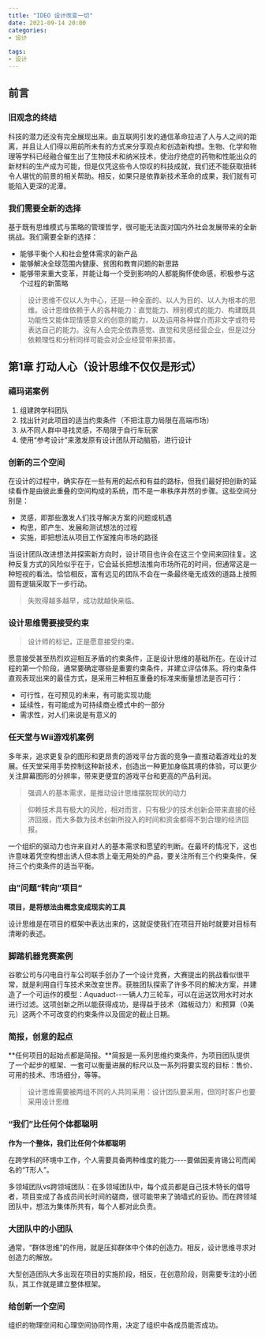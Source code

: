 ```yaml
---
title: "IDEO 设计改变一切"
date: 2021-09-14 20:00
categories:
- 设计

tags:
- 设计
---
```


## 前言

### 旧观念的终结

科技的潜力还没有完全展现出来。由互联网引发的通信革命拉进了人与人之间的距离，并且让人们得以用前所未有的方式来分享观点和创造新构想。生物、化学和物理等学科已经融合催生出了生物技术和纳米技术，使治疗绝症的药物和性能出众的新材料的生产成为可能，但是仅凭这些令人惊叹的科技成就，我们还不能获取扭转令人堪忧的前景的相关帮助。相反，如果只是依靠新技术革命的成果，我们就有可能陷入更深的泥潭。

### 我们需要全新的选择

基于既有思维模式与策略的管理哲学，很可能无法面对国内外社会发展带来的全新挑战。我们需要全新的选择：

- 能够平衡个人和社会整体需求的新产品
- 能够解决全球范围内健康、贫困和教育问题的新思路
- 能够带来重大变革，并能让每一个受到影响的人都能胸怀使命感，积极参与这个过程的新策略

> 设计思维不仅以人为中心，还是一种全面的、以人为目的、以人为根本的思维。设计思维依赖于人的各种能力：直觉能力、辨别模式的能力、构建既具功能性又能体现情感意义的创意的能力，以及运用各种媒介而非文字或符号表达自己的能力。没有人会完全依靠感觉、直觉和灵感经营企业，但是过分依赖理性和分析同样可能会对企业经营带来损害。

## 第1章	打动人心（设计思维不仅仅是形式）

### 禧玛诺案例

1. 组建跨学科团队
2. 找出针对此项目的适当约束条件（不把注意力局限在高端市场）
3. 从不同人群中寻找灵感，不局限于自行车玩家
4. 使用“参考设计”来激发原有设计团队开动脑筋，进行设计

### 创新的三个空间

在设计的过程中，确实存在一些有用的起点和有益的路标，但我们最好把创新的延续看作是由彼此重叠的空间构成的系统，而不是一串秩序井然的步骤。这些空间分别是：

- 灵感，即那些激发人们找寻解决方案的问题或机遇
- 构思，即产生、发展和测试想法的过程
- 实施，即把想法从项目工作室推向市场的路径

当设计团队改进想法并探索新方向时，设计项目也许会在这三个空间来回往复。这种反复方式的风险似乎在于，它会延长把想法推向市场所花的时间，但通常这是一种短视的看法。恰恰相反，富有远见的团队不会在一条最终毫无成效的道路上按照固有逻辑采取下一步行动。

> 失败得越多越早，成功就越快来临。

### 设计思维需要接受约束

> 设计师的标记，正是愿意接受约束。

愿意接受甚至热烈欢迎相互矛盾的约束条件，正是设计思维的基础所在。在设计过程的第一个阶段，通常要确定哪些是重要约束条件，并建立评估体系。将约束条件直观表现出来的最佳方式，是采用三种相互重叠的标准来衡量想法是否可行：

- 可行性，在可预见的未来，有可能实现功能
- 延续性，有可能成为可持续商业模式中的一部分
- 需求性，对人们来说是有意义的

### 任天堂与Wii游戏机案例

多年来，追求更复杂的图形和更昂贵的游戏平台方面的竞争一直推动着游戏业的发展。任天堂采用手势控制这种新技术，创造出一种更加身临其境的体验，可以更少关注屏幕图形的分辨率，带来更便宜的游戏平台和更高的产品利润。

> 强调人的基本需求，是推动设计思维摆脱现状的动力

> 仰赖技术具有极大的风险，相对而言，只有极少的技术创新会带来直接的经济回报，而大多数为技术创新所投入的时间和资金都得不到合理的经济回报。

一个组织的驱动力也许来自对人的基本需求和愿望的判断。在最坏的情况下，这也许意味着凭空构想出诱人但本质上毫无用处的产品，要关注所有三个约束条件，保持三个约束条件的适当平衡。

### 由”问题“转向”项目“

**项目，是将想法由概念变成现实的工具**

设计思维是在项目的框架中表达出来的，这就促使我们在项目开始时就要对目标有清晰的表述。

### 脚踏机器竞赛案例

谷歌公司与闪电自行车公司联手创办了一个设计竞赛，大赛提出的挑战看似很平常，就是利用自行车技术来改变世界。获胜团队探索了许多不同的解决方案，并建造了一个可运作的模型：Aquaduct--一辆人力三轮车，可以在运送饮用水时对水进行过滤。这项创新之所以能获得成功，是得益于技术（踏板动力）和预算（0美元）这两个不可改变的约束条件以及固定的截止日期。

### 简报，创意的起点

**任何项目的起始点都是简报。**简报是一系列思维约束条件，为项目团队提供了一个起步的框架、一套可以衡量进展的标尺以及一系列将要实现的目标：售价、可用的技术、市场细分，等等。

> 设计思维需要被两组不同的人共同采用：设计团队要采用，但同时客户也要采用设计思维

### “我们”比任何个体都聪明

**作为一个整体，我们比任何个体都聪明**

在跨学科的环境中工作，个人需要具备两种维度的能力----要做因麦肯锡公司而闻名的“T形人”。

多领域团队vs跨领域团队：在多领域团队中，每个成员都是自己技术特长的倡导者，项目变成了各成员间长时间的磋商，很可能带来了骑墙式的妥协。而在跨领域团队中，想法为集体所共有，每个人都对此负责。

### 大团队中的小团队

通常，“群体思维”的作用，就是压抑群体中个体的创造力。相反，设计思维寻求对创造力的解放。

大型创造团队大多出现在项目的实施阶段，相反，在创意阶段，则需要专注的小团队，其工作就是建立整体框架。

### 给创新一个空间

组织的物理空间和心理空间协同作用，决定了组织中各成员能否成功。
